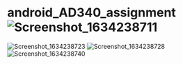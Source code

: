 # android_AD340_assignment![Screenshot_1634238711](https://user-images.githubusercontent.com/56328015/137381057-824c3b9e-f9e3-4799-ae8c-40b1e335ef91.png)
![Screenshot_1634238723](https://user-images.githubusercontent.com/56328015/137381073-d2f79d29-707a-4b38-bfce-7a4bb7a29024.png)
![Screenshot_1634238728](https://user-images.githubusercontent.com/56328015/137381091-f0105292-0174-4379-a335-fb6e73fc90de.png)
![Screenshot_1634238740](https://user-images.githubusercontent.com/56328015/137381107-07c10aa8-946c-4b5b-a826-579975510e5a.png)
